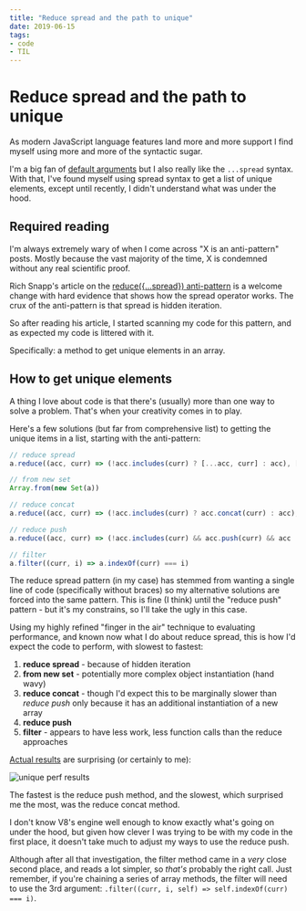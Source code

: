 ```yaml
---
title: "Reduce spread and the path to unique"
date: 2019-06-15
tags:
- code
- TIL
---
```


# Reduce spread and the path to unique

As modern JavaScript language features land more and more support I find myself using more and more of the syntactic sugar.

I'm a big fan of [default arguments](https://remysharp.com/2017/10/25/es6-default-arguments) but I also really like the `...spread` syntax. With that, I've found myself using spread syntax to get a list of unique elements, except until recently, I didn't understand what was under the hood.

<!--more-->

## Required reading

I'm always extremely wary of when I come across "X is an anti-pattern" posts. Mostly because the vast majority of the time, X is condemned without any real scientific proof.

Rich Snapp's article on the [reduce({...spread}) anti-pattern](https://www.richsnapp.com/blog/2019/06-09-reduce-spread-anti-pattern) is a welcome change with hard evidence that shows how the spread operator works. The crux of the anti-pattern is that spread is hidden iteration.

So after reading his article, I started scanning my code for this pattern, and as expected my code is littered with it.

Specifically: a method to get unique elements in an array.

## How to get unique elements

A thing I love about code is that there's (usually) more than one way to solve a problem. That's when your creativity comes in to play.

Here's a few solutions (but far from comprehensive list) to getting the unique items in a list, starting with the anti-pattern:

```js
// reduce spread
a.reduce((acc, curr) => (!acc.includes(curr) ? [...acc, curr] : acc), [])

// from new set
Array.from(new Set(a))

// reduce concat
a.reduce((acc, curr) => (!acc.includes(curr) ? acc.concat(curr) : acc), [])

// reduce push
a.reduce((acc, curr) => (!acc.includes(curr) && acc.push(curr) && acc || acc), [])

// filter
a.filter((curr, i) => a.indexOf(curr) === i)
```

The reduce spread pattern (in my case) has stemmed from wanting a single line of code (specifically without braces) so my alternative solutions are forced into the same pattern. This is fine (I think) until the "reduce push" pattern - but it's my constrains, so I'll take the ugly in this case.

Using my highly refined "finger in the air" technique to evaluating performance, and known now what I do about reduce spread, this is how I'd expect the code to perform, with slowest to fastest:

1. **reduce spread** - because of hidden iteration
2. **from new set** - potentially more complex object instantiation (hand wavy)
4. **reduce concat** - though I'd expect this to be marginally slower than _reduce push_ only because it has an additional instantiation of a new array
3. **reduce push**
5. **filter** - appears to have less work, less function calls than the reduce approaches

[Actual results](https://jsperf.com/remy-unique/1) are surprising (or certainly to me):

![unique perf results](/images/unique-perf.png)

The fastest is the reduce push method, and the slowest, which surprised me the most, was the reduce concat method.

I don't know V8's engine well enough to know exactly what's going on under the hood, but given how clever I was trying to be with my code in the first place, it doesn't take much to adjust my ways to use the reduce push.

Although after all that investigation, the filter method came in a _very_ close second place, and reads a lot simpler, so _that's_ probably the right call. Just remember, if you're chaining a series of array methods, the filter will need to use the 3rd argument: `.filter((curr, i, self) => self.indexOf(curr) === i)`.
